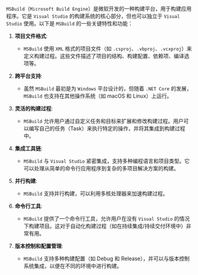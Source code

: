 `MSBuild`（`Microsoft Build Engine`）是微软开发的一种构建平台，用于构建应用程序。它是 `Visual Studio` 的构建系统的核心部分，但也可以独立于 `Visual Studio` 使用。以下是 `MSBuild` 的一些关键特性和功能：

1. **项目文件格式**:
   - `MSBuild` 使用 `XML` 格式的项目文件（如 `.csproj`、`.vbproj`、`.vcxproj`）来定义构建过程。这些文件描述了项目的结构、构建配置、依赖项、编译选项等。

2. **跨平台支持**:
   - 虽然 `MSBuild` 最初是为 `Windows` 平台设计的，但随着 `.NET Core` 的发展，`MSBuild` 也支持在其他操作系统（如 macOS 和 Linux）上运行。

3. **灵活的构建过程**:
   - `MSBuild` 允许用户通过自定义任务和目标来扩展和修改构建过程。用户可以编写自己的任务（Task）来执行特定的操作，并将其集成到构建过程中。

4. **集成工具链**:
   - `MSBuild` 与 `Visual Studio` 紧密集成，支持多种编程语言和项目类型。它可以处理从简单的命令行应用程序到复杂的多项目解决方案的构建。

5. **并行构建**:
   - `MSBuild` 支持并行构建，可以利用多核处理器来加速构建过程。

6. **命令行工具**:
   - `MSBuild` 提供了一个命令行工具，允许用户在没有 `Visual Studio` 的情况下构建项目。这对于自动化构建过程（如在持续集成/持续交付环境中）非常有用。

7. **版本控制和配置管理**:
   - `MSBuild` 支持多种构建配置（如 Debug 和 Release），并可以与版本控制系统集成，以便在不同的环境中进行构建。
